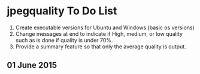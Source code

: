 # jpegquality To Do List

1. Create executable versions for Ubuntu and Windows (basic os versions)
2. Change messages at end to indicate if High, medium, or low quality such as is done if quality is under 70%.
3. Provide a summary feature so that only the average quality is output. 

## 01 June 2015



